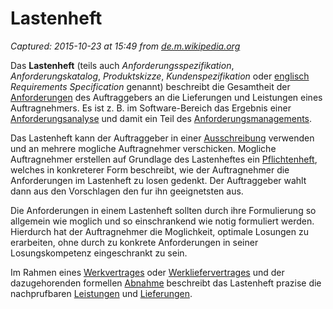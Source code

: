 # Lastenheft

_Captured: 2015-10-23 at 15:49 from [de.m.wikipedia.org](https://de.m.wikipedia.org/wiki/Lastenheft)_

Das **Lastenheft** (teils auch _Anforderungsspezifikation_, _Anforderungskatalog_, _Produktskizze_, _Kundenspezifikation_ oder [englisch](https://de.m.wikipedia.org/wiki/Englische_Sprache) _Requirements Specification_ genannt) beschreibt die Gesamtheit der [Anforderungen](https://de.m.wikipedia.org/wiki/Anforderung) des Auftraggebers an die Lieferungen und Leistungen eines Auftragnehmers. Es ist z. B. im Software-Bereich das Ergebnis einer [Anforderungsanalyse](https://de.m.wikipedia.org/wiki/Anforderungsanalyse_\(Informatik\)) und damit ein Teil des [Anforderungsmanagements](https://de.m.wikipedia.org/wiki/Anforderungsmanagement).

Das Lastenheft kann der Auftraggeber in einer [Ausschreibung](https://de.m.wikipedia.org/wiki/Ausschreibung) verwenden und an mehrere mogliche Auftragnehmer verschicken. Mogliche Auftragnehmer erstellen auf Grundlage des Lastenheftes ein [Pflichtenheft](https://de.m.wikipedia.org/wiki/Pflichtenheft), welches in konkreterer Form beschreibt, wie der Auftragnehmer die Anforderungen im Lastenheft zu losen gedenkt. Der Auftraggeber wahlt dann aus den Vorschlagen den fur ihn geeignetsten aus.

Die Anforderungen in einem Lastenheft sollten durch ihre Formulierung so allgemein wie moglich und so einschrankend wie notig formuliert werden. Hierdurch hat der Auftragnehmer die Moglichkeit, optimale Losungen zu erarbeiten, ohne durch zu konkrete Anforderungen in seiner Losungskompetenz eingeschrankt zu sein.

Im Rahmen eines [Werkvertrages](https://de.m.wikipedia.org/wiki/Werkvertrag) oder [Werkliefervertrages](https://de.m.wikipedia.org/wiki/Werkliefervertrag) und der dazugehorenden formellen [Abnahme](https://de.m.wikipedia.org/wiki/Abnahme) beschreibt das Lastenheft prazise die nachprufbaren [Leistungen](https://de.m.wikipedia.org/wiki/Leistung_\(Rechnungswesen\)) und [Lieferungen](https://de.m.wikipedia.org/wiki/Lieferung).
